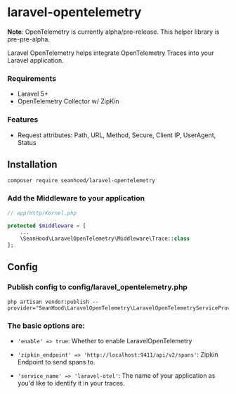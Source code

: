 # laravel-opentelemetry

**Note**: OpenTelemetry is currently alpha/pre-release. This helper library is pre-pre-alpha.


Laravel OpenTelemetry helps integrate OpenTelemetry Traces into your Laravel application.

### Requirements

* Laravel 5+
* OpenTelemetry Collector w/ ZipKin 

### Features

* Request attributes: Path, URL, Method, Secure, Client IP, UserAgent, Status

## Installation

```
composer require seanhood/laravel-opentelemetry
```

### Add the Middleware to your application

```php
// app/Http/Kernel.php

protected $middleware = [
    ...
    \SeanHood\LaravelOpenTelemetry\Middleware\Trace::class
];
```

## Config


### Publish config to config/laravel_opentelemetry.php
```
php artisan vendor:publish --provider="SeanHood\LaravelOpenTelemetry\LaravelOpenTelemetryServiceProvider"
```

### The basic options are:

* `'enable' => true`: Whether to enable LaravelOpenTelemetry

* `'zipkin_endpoint' => 'http://localhost:9411/api/v2/spans'`: Zipkin Endpoint to send spans to.

* `'service_name' => 'laravel-otel'`: The name of your application as you'd like to identify it in your traces.